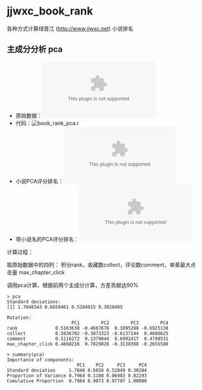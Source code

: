 jjwxc_book_rank
=================
各种方式计算绿晋江 (http://www.jjwxc.net) 小说排名

主成分分析 pca
--------------

- 原始数据：![book_info.csv](https://www.dropbox.com/s/um7rit5h7b925i3/book_info.csv)
- 代码：![book_rank_pca.r](https://www.dropbox.com/s/9cm0b7zoc6gu87w/book_rank_pca.r)
- 小说PCA评分排名：![book_rank_pca.csv](https://www.dropbox.com/s/je7dchzaqup0gvv/book_rank_pca.csv)
- 带小说名的PCA评分排名：![book_rank_pca_v.csv](https://www.dropbox.com/s/jpe1y7853hy7k7g/book_rank_pca_v.csv)

计算过程：

取原始数据中的四列： 积分rank，收藏数collect，评论数comment，单章最大点击量 max_chapter_click

调用pca计算，根据前两个主成分计算，方差贡献达90%
```
> pca
Standard deviations:
[1] 1.7848343 0.6658461 0.5284915 0.3028405

Rotation:
                        PC1        PC2        PC3        PC4
rank              0.5163638 -0.4667678  0.1895280 -0.6925138
collect           0.5036702 -0.3873323 -0.6137144  0.4686625
comment           0.5116272  0.1379844  0.6992417  0.4798531
max_chapter_click 0.4668216  0.7829826 -0.3138388 -0.2655580

> summary(pca)
Importance of components:
                          PC1    PC2     PC3     PC4
Standard deviation     1.7848 0.6658 0.52849 0.30284
Proportion of Variance 0.7964 0.1108 0.06983 0.02293
Cumulative Proportion  0.7964 0.9073 0.97707 1.00000
```
